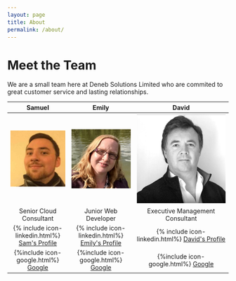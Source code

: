 ```yaml
---
layout: page
title: About
permalink: /about/
---
```

# Meet the Team

We are a small team here at Deneb Solutions Limited who are commited to great customer service and lasting relationships.

|Samuel 			|Emily				|David				|
|:-----------------:|:-----------------:|:-----------------:|
|![Picture of Samuel](/images/sam.jpg "Samuel")|![Picture of Emily](/images/emily.jpg "Emily")|![Picture of David](/images/david.jpg "David")|
|Senior Cloud Consultant|Junior Web Developer|Executive Management Consultant|
|{% include icon-linkedin.html%} [Sam's Profile](https://www.linkedin.com/in/samuelcprowe/) | {% include icon-linkedin.html%} [Emily's Profile](https://www.linkedin.com/in/emily-rowe-b1aa79150/) | {% include icon-linkedin.html%} [David's Profile](https://www.linkedin.com/in/david-rowe-8559501/) |
|{%include icon-google.html%} [Google](https://plus.google.com/u/0/109881631629325169004) |{%include icon-google.html%} [Google](https://plus.google.com/u/0/103218008912435453054)|{%include icon-google.html%} [Google](https://plus.google.com/u/0/116821808766883303229)|


<!--[jekyllrb.com](http://jekyllrb.com/)  How to add in a website within MD pages-->

<!-- You can view my public folders in Git Hub at:
{% include icon-github.html username="Sam-Rowe" %} /
[Sam-Rowe](https://github.com/Sam-Rowe)

You can find the source code for Jekyll at
{% include icon-github.html username="jekyll" %} /
[jekyll](https://github.com/jekyll/jekyll)

You can contact Sam via his LinkedIn page: 
{% include icon-linkedin.html username="samuelcprowe" %} 

 -->
